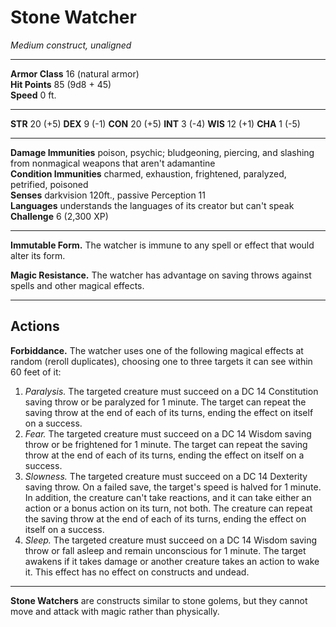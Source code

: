 # Stone Watcher

_Medium construct, unaligned_

---

**Armor Class** 16 (natural armor)  
**Hit Points** 85 (9d8 + 45)  
**Speed** 0 ft.  

---

**STR** 20 (+5) **DEX** 9 (-1) **CON** 20 (+5) **INT** 3 (-4) **WIS** 12 (+1) **CHA** 1 (-5)

---

**Damage Immunities** poison, psychic; bludgeoning, piercing, and slashing from nonmagical weapons that aren't adamantine    
**Condition Immunities** charmed, exhaustion, frightened, paralyzed, petrified, poisoned  
**Senses** darkvision 120ft., passive Perception 11  
**Languages** understands the languages of its creator but can't speak  
**Challenge** 6 (2,300 XP)  

---

**Immutable Form.** The watcher is immune to any spell or effect that would alter its form.

**Magic Resistance.** The watcher has advantage on saving throws against spells and other magical effects.

---

## Actions

**Forbiddance.** The watcher uses one of the following magical effects at random (reroll duplicates), choosing one to three targets it can see within 60 feet of it:

  1) _Paralysis._ The targeted creature must succeed on a DC 14 Constitution saving throw or be paralyzed for 1 minute. The target can repeat the saving throw at the end of each of its turns, ending the effect on itself on a success.  
  2) _Fear._ The targeted creature must succeed on a DC 14 Wisdom saving throw or be frightened for 1 minute. The target can repeat the saving throw at the end of each of its turns, ending the effect on itself on a success.  
  3) _Slowness._ The targeted creature must succeed on a DC 14 Dexterity saving throw. On a failed save, the target's speed is halved for 1 minute. In addition, the creature can't take reactions, and it can take either an action or a bonus action on its turn, not both. The creature can repeat the saving throw at the end of each of its turns, ending the effect on itself on a success.  
  4) _Sleep._ The targeted creature must succeed on a DC 14 Wisdom saving throw or fall asleep and remain unconscious for 1 minute. The target awakens if it takes damage or another creature takes an action to wake it. This effect has no effect on constructs and undead.  

---

**Stone Watchers** are constructs similar to stone golems, but they cannot move and attack with magic rather than physically.
